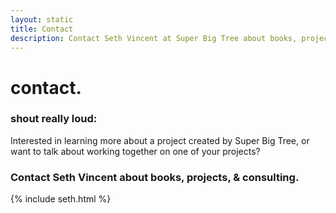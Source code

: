 ```yaml
---
layout: static
title: Contact
description: Contact Seth Vincent at Super Big Tree about books, projects, & consulting.
---
```

<h1 id="page-title" class="center">contact.</h1>
<h3 class="center">shout really loud:</h3>

Interested in learning more about a project created by Super Big Tree, or want to talk about working together on one of your projects?

### Contact Seth Vincent about books, projects, & consulting.

{% include seth.html %}

